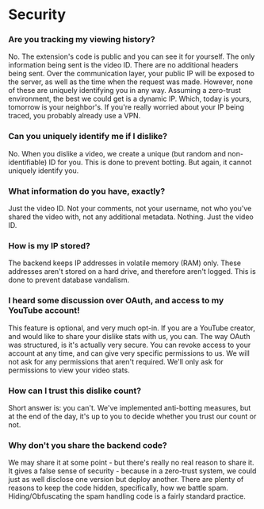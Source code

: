 # Security

### Are you tracking my viewing history?

No. The extension's code is public and you can see it for yourself. The only information being sent is the video ID. There are no additional headers being sent. Over the communication layer, your public IP will be exposed to the server, as well as the time when the request was made. However, none of these are uniquely identifying you in any way. Assuming a zero-trust environment, the best we could get is a dynamic IP. Which, today is yours, tomorrow is your neighbor's. If you're really worried about your IP being traced, you probably already use a VPN.

### Can you uniquely identify me if I dislike?

No. When you dislike a video, we create a unique (but random and non-identifiable) ID for you. This is done to prevent botting. But again, it cannot uniquely identify you.

### What information do you have, exactly?

Just the video ID. Not your comments, not your username, not who you've shared the video with, not any additional metadata. Nothing. Just the video ID. 

### How is my IP stored?

The backend keeps IP addresses in volatile memory (RAM) only. These addresses aren't stored on a hard drive, and therefore aren't logged. This is done to prevent database vandalism. 

### I heard some discussion over OAuth, and access to my YouTube account!

This feature is optional, and very much opt-in. If you are a YouTube creator, and would like to share your dislike stats with us, you can. The way OAuth was structured, is it's actually very secure. You can revoke access to your account at any time, and can give very specific permissions to us. We will not ask for any permissions that aren't required. We'll only ask for permissions to view your video stats. 

### How can I trust this dislike count?

Short answer is: you can't. We've implemented anti-botting measures, but at the end of the day, it's up to you to decide whether you trust our count or not. 

### Why don't you share the backend code? 

We may share it at some point - but there's really no real reason to share it. It gives a false sense of security - because in a zero-trust system, we could just as well disclose one version but deploy another. There are plenty of reasons to keep the code hidden, specifically, how we battle spam. Hiding/Obfuscating the spam handling code is a fairly standard practice.

